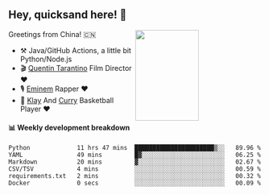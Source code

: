 ## Hey, quicksand here! 🏃
[<img align="right" width="50%" height='180' src="https://quicksandznzn.github.io/image/warriors.jpg">](https://github.com/quicksandznzn)
<!--
[<img align="right" width="50%" src="https://github-readme-stats.vercel.app/api?username=quicksandznzn&theme=dark&show_icons=true">](https://github.com/quicksandznzn)
-->


Greetings from China! 🇨🇳

- ⚒️ Java/GitHub Actions, a little bit Python/Node.js
- 🎬 [Quentin Tarantino](https://www.instagram.com/tarantinoxx/) Film Director ❤️
- 🎙 [Eminem](https://www.instagram.com/eminem/) Rapper ❤️
- 🏀 [Klay](https://www.instagram.com/klaythompson/) And [Curry](https://www.instagram.com/stephencurry30/) Basketball Player ❤️


#### :bar_chart: Weekly development breakdown
<!--START_SECTION:waka-->

```text
Python             11 hrs 47 mins  ██████████████████████▒░░   89.96 %
YAML               49 mins         █▓░░░░░░░░░░░░░░░░░░░░░░░   06.25 %
Markdown           20 mins         ▓░░░░░░░░░░░░░░░░░░░░░░░░   02.67 %
CSV/TSV            4 mins          ░░░░░░░░░░░░░░░░░░░░░░░░░   00.59 %
requirements.txt   2 mins          ░░░░░░░░░░░░░░░░░░░░░░░░░   00.32 %
Docker             0 secs          ░░░░░░░░░░░░░░░░░░░░░░░░░   00.09 %
```

<!--END_SECTION:waka-->
